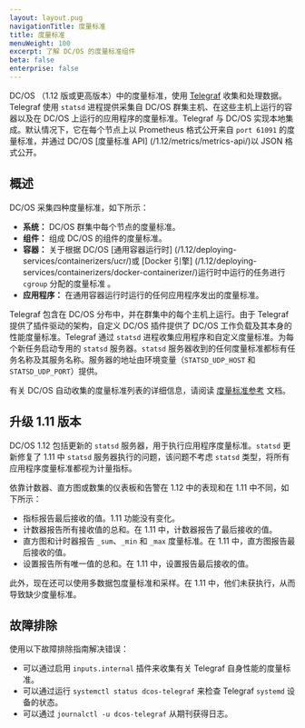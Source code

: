 ```yaml
---
layout: layout.pug
navigationTitle: 度量标准
title: 度量标准
menuWeight: 100
excerpt: 了解 DC/OS 的度量标准组件
beta: false
enterprise: false
---
```


<!-- The source repo for this topic is https://github.com/dcos/dcos-docs-site -->

DC/OS （1.12 版或更高版本）中的度量标准，使用 [Telegraf](/1.12/overview/architecture/components/#telegraf) 收集和处理数据。Telegraf 使用 `statsd` 进程提供采集自 DC/OS 群集主机、在这些主机上运行的容器以及在 DC/OS 上运行的应用程序的度量标准。Telegraf 与 DC/OS 实现本地集成。默认情况下，它在每个节点上以 Prometheus 格式公开来自 `port 61091` 的度量标准，并通过 DC/OS [度量标准 API] (/1.12/metrics/metrics-api/)以 JSON 格式公开。

## 概述
DC/OS 采集四种度量标准，如下所示：

* **系统：** DC/OS 群集中每个节点的度量标准。
* **组件：** 组成 DC/OS 的组件的度量标准。
* **容器：** 关于根据 DC/OS [通用容器运行时] (/1.12/deploying-services/containerizers/ucr/)或 [Docker 引擎] (/1.12/deploying-services/containerizers/docker-containerizer/)运行时中运行的任务进行 `cgroup` 分配的度量标准 。
* **应用程序：** 在通用容器运行时运行的任何应用程序发出的度量标准。

Telegraf 包含在 DC/OS 分布中，并在群集中的每个主机上运行。由于 Telegraf 提供了插件驱动的架构，自定义 DC/OS 插件提供了 DC/OS 工作负载及其本身的性能度量标准。Telegraf 通过 `statsd` 进程收集应用程序和自定义度量标准。为每个新任务启动专用的 `statsd` 服务器。`statsd` 服务器收到的任何度量标准都标有任务名称及其服务名称。服务器的地址由环境变量（`STATSD_UDP_HOST` 和 `STATSD_UDP_PORT`）提供。

有关 DC/OS 自动收集的度量标准列表的详细信息，请阅读 [度量标准参考](/1.12/metrics/reference/) 文档。

## 升级 1.11 版本
DC/OS 1.12 包括更新的 `statsd` 服务器，用于执行应用程序度量标准。`statsd` 更新修复了 1.11 中 `statsd` 服务器执行的问题，该问题不考虑 `statsd` 类型，将所有应用程序度量标准都视为计量指标。

依靠计数器、直方图或数集的仪表板和告警在 1.12 中的表现和在 1.11 中不同，如下所示：
- 指标报告最后接收的值。1.11 功能没有变化。
- 计数器报告所有接收值的总和。在 1.11 中，计数器报告了最后接收的值。
- 直方图和计时器报告 `_sum`、`_min` 和 `_max` 度量标准。在 1.11 中，直方图报告最后接收的值。
- 设置报告所有唯一值的总和。在 1.11 中，设置报告最后接收的值。

此外，现在还可以使用多数据包度量标准和采样。在 1.11 中，他们未获执行，从而导致缺少度量标准。

## 故障排除
使用以下故障排除指南解决错误：

- 可以通过启用 `inputs.internal` 插件来收集有关 Telegraf 自身性能的度量标准。
- 可以通过运行 `systemctl status dcos-telegraf` 来检查 Telegraf `systemd` 设备的状态。
- 可以通过 `journalctl -u dcos-telegraf` 从期刊获得日志。
